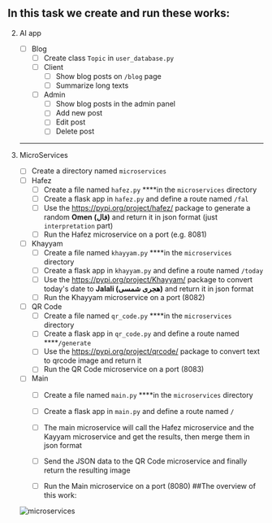 ## In this task we create and run these works:
2. AI app
    - [ ]  Blog
        - [ ]  Create class `Topic` in `user_database.py`
        - [ ]  Client
            - [ ]  Show blog posts on `/blog` page
            - [ ]  Summarize long texts
        - [ ]  Admin
            - [ ]  Show blog posts in the admin panel
            - [ ]  Add new post
            - [ ]  Edit post
            - [ ]  Delete post    
    ---
    
3. MicroServices
    - [ ]  Create a directory named `microservices`
    - [ ]  Hafez
        - [ ]  Create a file named `hafez.py` ****in the `microservices` directory
        - [ ]  Create a flask app in `hafez.py` and define a route named `/fal`
        - [ ]  Use the https://pypi.org/project/hafez/ package to generate a random **Omen (فال)** and return it in json format (just `interpretation` part)
        - [ ]  Run the Hafez microservice on a port (e.g. 8081)
    - [ ]  Khayyam
        - [ ]  Create a file named `khayyam.py` ****in the `microservices` directory
        - [ ]  Create a flask app in `khayyam.py` and define a route named `/today`
        - [ ]  Use the https://pypi.org/project/Khayyam/ package to convert today's date to **Jalali (هجری شمسی)** and return it in json format
        - [ ]  Run the Khayyam microservice on a port (8082)
    - [ ]  QR Code
        - [ ]  Create a file named `qr_code.py` ****in the `microservices` directory
        - [ ]  Create a flask app in `qr_code.py` and define a route named ****`/generate`
        - [ ]  Use the https://pypi.org/project/qrcode/ package to convert text to qrcode image and return it
        - [ ]  Run the QR Code microservice on a port (8083)
    - [ ]  Main
        - [ ]  Create a file named `main.py` ****in the `microservices` directory
        - [ ]  Create a flask app in `main.py` and define a route named `/`
        - [ ]  The main microservice will call the Hafez microservice and the Kayyam microservice and get the results, then merge them in json format
          
            
        - [ ]  Send the JSON data to the QR Code microservice and finally return the resulting image
        - [ ]  Run the Main microservice on a port (8080)
##The overview of this work:

    
    ![microservices](https://github.com/user-attachments/assets/d34a3ff3-0d07-4bf0-829f-2632de80bde7)

